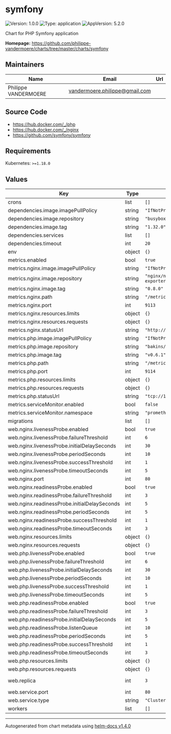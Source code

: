 # symfony

![Version: 1.0.0](https://img.shields.io/badge/Version-1.0.0-informational?style=flat-square) ![Type: application](https://img.shields.io/badge/Type-application-informational?style=flat-square) ![AppVersion: 5.2.0](https://img.shields.io/badge/AppVersion-5.2.0-informational?style=flat-square)

Chart for PHP Symfony application

**Homepage:** <https://github.com/philippe-vandermoere/charts/tree/master/charts/symfony>

## Maintainers

| Name | Email | Url |
| ---- | ------ | --- |
| Philippe VANDERMOERE | vandermoere.philippe@gmail.com |  |

## Source Code

* <https://hub.docker.com/_/php>
* <https://hub.docker.com/_/nginx>
* <https://github.com/symfony/symfony>

## Requirements

Kubernetes: `>=1.18.0`

## Values

| Key | Type | Default | Description |
|-----|------|---------|-------------|
| crons | list | `[]` |  |
| dependencies.image.imagePullPolicy | string | `"IfNotPresent"` |  |
| dependencies.image.repository | string | `"busybox"` |  |
| dependencies.image.tag | string | `"1.32.0"` |  |
| dependencies.services | list | `[]` |  |
| dependencies.timeout | int | `20` |  |
| env | object | `{}` |  |
| metrics.enabled | bool | `true` |  |
| metrics.nginx.image.imagePullPolicy | string | `"IfNotPresent"` |  |
| metrics.nginx.image.repository | string | `"nginx/nginx-prometheus-exporter"` |  |
| metrics.nginx.image.tag | string | `"0.8.0"` |  |
| metrics.nginx.path | string | `"/metrics"` |  |
| metrics.nginx.port | int | `9113` |  |
| metrics.nginx.resources.limits | object | `{}` |  |
| metrics.nginx.resources.requests | object | `{}` |  |
| metrics.nginx.statusUrl | string | `"http://127.0.0.1:80/status"` |  |
| metrics.php.image.imagePullPolicy | string | `"IfNotPresent"` |  |
| metrics.php.image.repository | string | `"bakins/php-fpm-exporter"` |  |
| metrics.php.image.tag | string | `"v0.6.1"` |  |
| metrics.php.path | string | `"/metrics"` |  |
| metrics.php.port | int | `9114` |  |
| metrics.php.resources.limits | object | `{}` |  |
| metrics.php.resources.requests | object | `{}` |  |
| metrics.php.statusUrl | string | `"tcp://127.0.0.1:9000/status"` |  |
| metrics.serviceMonitor.enabled | bool | `false` |  |
| metrics.serviceMonitor.namespace | string | `"prometheus"` |  |
| migrations | list | `[]` |  |
| web.nginx.livenessProbe.enabled | bool | `true` |  |
| web.nginx.livenessProbe.failureThreshold | int | `6` |  |
| web.nginx.livenessProbe.initialDelaySeconds | int | `30` |  |
| web.nginx.livenessProbe.periodSeconds | int | `10` |  |
| web.nginx.livenessProbe.successThreshold | int | `1` |  |
| web.nginx.livenessProbe.timeoutSeconds | int | `5` |  |
| web.nginx.port | int | `80` |  |
| web.nginx.readinessProbe.enabled | bool | `true` |  |
| web.nginx.readinessProbe.failureThreshold | int | `3` |  |
| web.nginx.readinessProbe.initialDelaySeconds | int | `5` |  |
| web.nginx.readinessProbe.periodSeconds | int | `5` |  |
| web.nginx.readinessProbe.successThreshold | int | `1` |  |
| web.nginx.readinessProbe.timeoutSeconds | int | `3` |  |
| web.nginx.resources.limits | object | `{}` |  |
| web.nginx.resources.requests | object | `{}` |  |
| web.php.livenessProbe.enabled | bool | `true` |  |
| web.php.livenessProbe.failureThreshold | int | `6` |  |
| web.php.livenessProbe.initialDelaySeconds | int | `30` |  |
| web.php.livenessProbe.periodSeconds | int | `10` |  |
| web.php.livenessProbe.successThreshold | int | `1` |  |
| web.php.livenessProbe.timeoutSeconds | int | `5` |  |
| web.php.readinessProbe.enabled | bool | `true` |  |
| web.php.readinessProbe.failureThreshold | int | `3` |  |
| web.php.readinessProbe.initialDelaySeconds | int | `5` |  |
| web.php.readinessProbe.listenQueue | int | `10` |  |
| web.php.readinessProbe.periodSeconds | int | `5` |  |
| web.php.readinessProbe.successThreshold | int | `1` |  |
| web.php.readinessProbe.timeoutSeconds | int | `3` |  |
| web.php.resources.limits | object | `{}` |  |
| web.php.resources.requests | object | `{}` |  |
| web.replica | int | `3` | Number of web pods. |
| web.service.port | int | `80` |  |
| web.service.type | string | `"ClusterIP"` |  |
| workers | list | `[]` |  |

----------------------------------------------
Autogenerated from chart metadata using [helm-docs v1.4.0](https://github.com/norwoodj/helm-docs/releases/v1.4.0)
